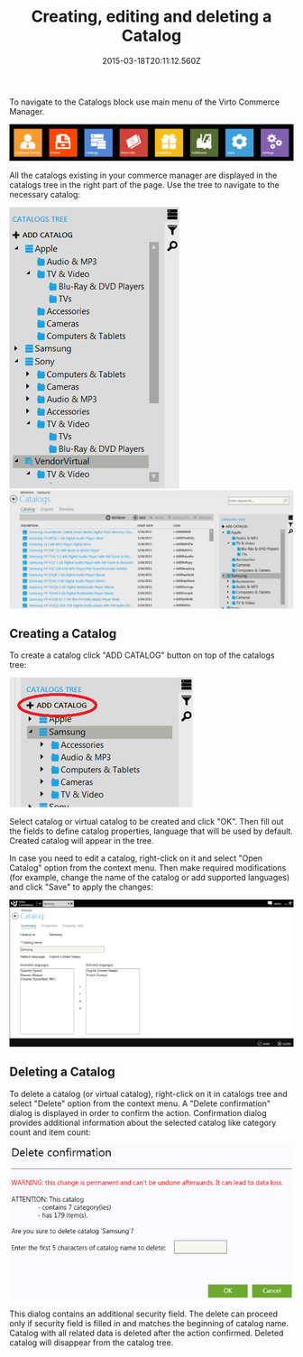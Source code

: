 ﻿---
title: Creating, editing and deleting a Catalog
description: Creating, editing and deleting a Catalog
layout: docs
date: 2015-03-18T20:11:12.560Z
priority: 2
---
To navigate to the Catalogs block use main menu of the Virto Commerce Manager.

<img src="../../../assets/images/docs/001-catalogs-in-bar.PNG" />

All the catalogs existing in your commerce manager are displayed in the catalogs tree in the right part of the page. Use the tree to navigate to the necessary catalog:

<img src="../../../assets/images/docs/002-catalog-tree.PNG" />

<img src="../../../assets/images/docs/003-view-catalog.PNG" />

## Creating a Catalog

To create a catalog click "ADD CATALOG" button on top of the catalogs tree:

<img src="../../../assets/images/docs/008-added-catalog.PNG" />

Select catalog or virtual catalog to be created and click "OK". Then fill out the fields to define catalog properties, language that will be used by default. Created catalog will appear in the tree.

In case you need to edit a catalog, right-click on it and select "Open Catalog" option from the context menu. Then make required modifications (for example, change the name of the catalog or add supported languages) and click "Save" to apply the changes:

<img src="../../../assets/images/docs/011-edit-catalog.PNG" />

## Deleting a Catalog

To delete a catalog (or virtual catalog), right-click on it in catalogs tree and select "Delete" option from the context menu. A "Delete confirmation" dialog is displayed in order to confirm the action. Confirmation dialog provides additional information about the selected catalog like category count and item count:

<img src="../../../assets/images/docs/ConfirmationCatalogDelete.PNG" />

This dialog contains an additional security field. The delete can proceed only if security field is filled in and matches the beginning of catalog name. Catalog with all related data is deleted after the action confirmed. Deleted catalog will disappear from the catalog tree.
